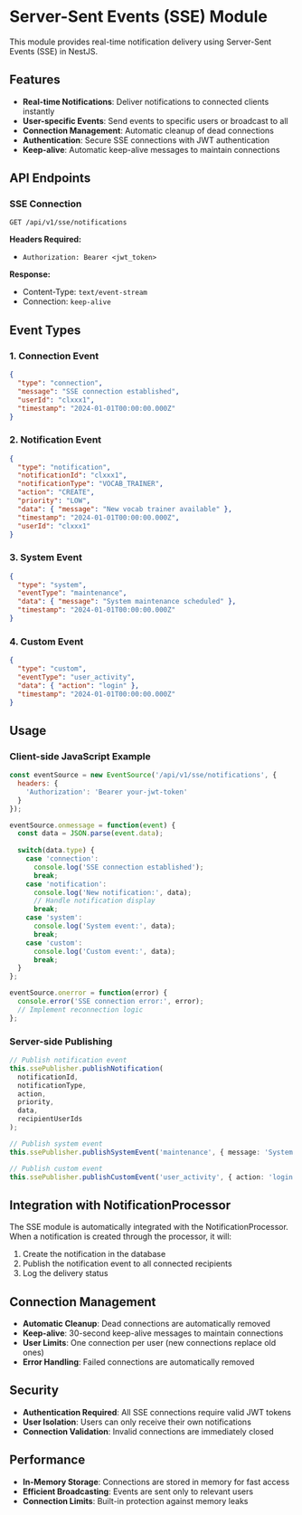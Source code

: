 # Server-Sent Events (SSE) Module

This module provides real-time notification delivery using Server-Sent Events (SSE) in NestJS.

## Features

- **Real-time Notifications**: Deliver notifications to connected clients instantly
- **User-specific Events**: Send events to specific users or broadcast to all
- **Connection Management**: Automatic cleanup of dead connections
- **Authentication**: Secure SSE connections with JWT authentication
- **Keep-alive**: Automatic keep-alive messages to maintain connections

## API Endpoints

### SSE Connection
```
GET /api/v1/sse/notifications
```

**Headers Required:**
- `Authorization: Bearer <jwt_token>`

**Response:**
- Content-Type: `text/event-stream`
- Connection: `keep-alive`

## Event Types

### 1. Connection Event
```json
{
  "type": "connection",
  "message": "SSE connection established",
  "userId": "clxxx1",
  "timestamp": "2024-01-01T00:00:00.000Z"
}
```

### 2. Notification Event
```json
{
  "type": "notification",
  "notificationId": "clxxx1",
  "notificationType": "VOCAB_TRAINER",
  "action": "CREATE",
  "priority": "LOW",
  "data": { "message": "New vocab trainer available" },
  "timestamp": "2024-01-01T00:00:00.000Z",
  "userId": "clxxx1"
}
```

### 3. System Event
```json
{
  "type": "system",
  "eventType": "maintenance",
  "data": { "message": "System maintenance scheduled" },
  "timestamp": "2024-01-01T00:00:00.000Z"
}
```

### 4. Custom Event
```json
{
  "type": "custom",
  "eventType": "user_activity",
  "data": { "action": "login" },
  "timestamp": "2024-01-01T00:00:00.000Z"
}
```

## Usage

### Client-side JavaScript Example

```javascript
const eventSource = new EventSource('/api/v1/sse/notifications', {
  headers: {
    'Authorization': 'Bearer your-jwt-token'
  }
});

eventSource.onmessage = function(event) {
  const data = JSON.parse(event.data);
  
  switch(data.type) {
    case 'connection':
      console.log('SSE connection established');
      break;
    case 'notification':
      console.log('New notification:', data);
      // Handle notification display
      break;
    case 'system':
      console.log('System event:', data);
      break;
    case 'custom':
      console.log('Custom event:', data);
      break;
  }
};

eventSource.onerror = function(error) {
  console.error('SSE connection error:', error);
  // Implement reconnection logic
};
```

### Server-side Publishing

```typescript
// Publish notification event
this.ssePublisher.publishNotification(
  notificationId,
  notificationType,
  action,
  priority,
  data,
  recipientUserIds
);

// Publish system event
this.ssePublisher.publishSystemEvent('maintenance', { message: 'System maintenance' });

// Publish custom event
this.ssePublisher.publishCustomEvent('user_activity', { action: 'login' }, userIds);
```

## Integration with NotificationProcessor

The SSE module is automatically integrated with the NotificationProcessor. When a notification is created through the processor, it will:

1. Create the notification in the database
2. Publish the notification event to all connected recipients
3. Log the delivery status

## Connection Management

- **Automatic Cleanup**: Dead connections are automatically removed
- **Keep-alive**: 30-second keep-alive messages to maintain connections
- **User Limits**: One connection per user (new connections replace old ones)
- **Error Handling**: Failed connections are automatically removed

## Security

- **Authentication Required**: All SSE connections require valid JWT tokens
- **User Isolation**: Users can only receive their own notifications
- **Connection Validation**: Invalid connections are immediately closed

## Performance

- **In-Memory Storage**: Connections are stored in memory for fast access
- **Efficient Broadcasting**: Events are sent only to relevant users
- **Connection Limits**: Built-in protection against memory leaks 